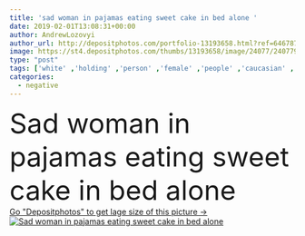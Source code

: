 ```yaml
---
title: 'sad woman in pajamas eating sweet cake in bed alone '
date: 2019-02-01T13:08:31+00:00
author: AndrewLozovyi
author_url: http://depositphotos.com/portfolio-13193658.html?ref=64678756
image: https://st4.depositphotos.com/thumbs/13193658/image/24077/240779572/api_thumb_450.jpg?forcejpeg=true
type: "post"
tags: ['white' ,'holding' ,'person' ,'female' ,'people' ,'caucasian' ,'food' ,'tasty' ,'delicious' ,'sweet' ,'eating' ,'bed' ,'pajamas' ,'eat' ,'home' ,'emotions' ,'woman' ,'stress' ,'indoors' ,'loneliness' ,'negative' ,'alone' ,'bedroom' ,'sadness' ,'sad' ,'upset' ,'lonely' ,'Anxiety' ,'stressed' ,'depressed' ,'cakes' ]
categories: 
  - negative
---
```

<div aling="center">
            <font size="60"> Sad woman in pajamas eating sweet cake in bed alone</font>   
</div>
<div>
    <a href='https://depositphotos.com/240779572/stock-photo-sad-woman-pajamas-eating-sweet.html?ref=64678756' target=_blank > Go "Depositphotos" to get lage size of this picture ->
        <img href='https://depositphotos.com/240779572/stock-photo-sad-woman-pajamas-eating-sweet.html?ref=64678756' src='https://st4.depositphotos.com/13193658/24077/i/950/depositphotos_240779572-stock-photo-sad-woman-pajamas-eating-sweet.jpg?forcejpeg=true' alt='Sad woman in pajamas eating sweet cake in bed alone' >
    </a>
</div>
